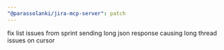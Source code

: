 ```yaml
---
"@parassolanki/jira-mcp-server": patch
---
```


fix list issues from sprint sending long json response causing long thread issues on cursor
